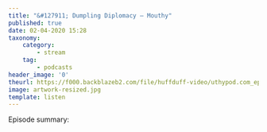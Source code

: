 ```yaml
---
title: "&#127911; Dumpling Diplomacy – Mouthy"
published: true
date: 02-04-2020 15:28
taxonomy:
    category:
        - stream
    tag:
        - podcasts
header_image: '0'
theurl: https://f000.backblazeb2.com/file/huffduff-video/uthypod.com_episode_ep-19-dumpling-diplomacy.mp3
image: artwork-resized.jpg
template: listen
--- 
```

Episode summary: 
